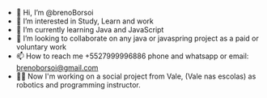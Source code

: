 - 👋 Hi, I’m @brenoBorsoi
- 👀 I’m interested in Study, Learn and work
- 🌱 I’m currently learning Java and JavaScript
- 💞️ I’m looking to collaborate on any java or javaspring project as a paid or voluntary work 
- 📫 How to reach me +5527999996886 phone and whatsapp or email: brenoborsoi@gmail.com
- 👨‍🏭 Now I'm working on a social project from Vale, (Vale nas escolas) as robotics and programming instructor.


